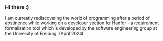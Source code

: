 ### Hi there :)

I am currently rediscovering the world of programming after a period of abstinence while working on a developer section for Hanfor - a requirement formalization tool which is developed by the software engineering group at the University of Freiburg. (April 2024)

<!--
**Delbonum/Delbonum** is a ✨ _special_ ✨ repository because its `README.md` (this file) appears on your GitHub profile.

Here are some ideas to get you started:

- 🔭 I’m currently working on ...
- 🌱 I’m currently learning ...
- 👯 I’m looking to collaborate on ...
- 🤔 I’m looking for help with ...
- 💬 Ask me about ...
- 📫 How to reach me: ...
- 😄 Pronouns: ...
- ⚡ Fun fact: ...
-->
